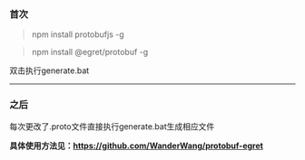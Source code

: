 ### 首次

> npm install protobufjs -g

> npm install @egret/protobuf -g

双击执行generate.bat

---

### 之后

每次更改了.proto文件直接执行generate.bat生成相应文件

__具体使用方法见：https://github.com/WanderWang/protobuf-egret__